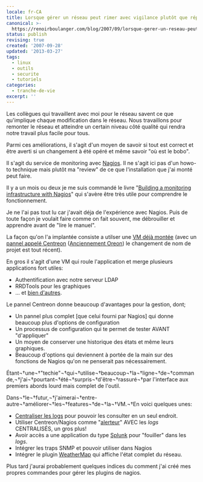 ```yaml
---
locale: fr-CA
title: Lorsque gérer un réseau peut rimer avec vigilance plutôt que réparation
canonical: >-
  https://renoirboulanger.com/blog/2007/09/lorsque-gerer-un-reseau-peut-rimer-avec-vigilance-plutot-que-reparation/
status: publish
revising: true
created: '2007-09-28'
updated: '2013-03-27'
tags:
  - linux
  - outils
  - securite
  - tutoriels
categories:
  - tranche-de-vie
excerpt: ''
---
```


Les collègues qui travaillent avec moi pour le réseau savent ce que qu'implique chaque modification dans le réseau. Nous travaillons pour remonter le réseau et atteindre un certain niveau côté qualité qui rendra notre travail plus facile pour tous.

Parmi ces améliorations, il s'agit d'un moyen de savoir si tout est correct et être averti si un changement à été opéré et même savoir "où est le bobo".

Il s'agit du service de monitoring avec <a href="http://www.nagios.org/" target="_blank">Nagios</a>. Il ne s'agit ici pas d'un howo-to technique mais plutôt ma "review" de ce que l'installation que j'ai monté peut faire.

<!--more-->

Il y a un mois ou deux je me suis commandé le livre "<a href="http://www.amazon.com/Building-Monitoring-Infrastructure-Nagios-Josephsen/dp/0132236931">Building a monitoring infrastructure with Nagios</a>" qui s'avère être très utile pour comprendre le fonctionnement.

Je ne l'ai pas tout lu car j'avait déja de l'expérience avec Nagios. Puis de toute façon je voulait faire comme on fait souvent, me débrouiller et apprendre avant de "lire le manuel".

La façon qu'on l'a implantée consiste a utilser une <a href="http://www.vmware.com/appliances/directory/1002" target="_blank">VM déjà montée</a> (avec un <a href="http://www.oreon-project.org/" target="_blank">pannel appelé Centreon</a> (<a href="http://www.oreon-project.org/Newsflash/Oreon-became-Centreon.html" target="_blank">Anciennement Oreon</a>) le changement de nom de projet est tout récent).

En gros il s'agit d'une VM qui roule l'application et merge plusieurs applications fort utiles:
<ul>
	<li> Authentification avec notre serveur LDAP</li>
	<li>RRDTools pour les graphiques</li>
	<li>... et <a href="http://wiki.oreon-project.org/index.php/Plugins#More_plugins">bien d'autres</a>.</li>
</ul>
Le pannel Centreon donne beaucoup d'avantages pour la gestion, dont;
<ul>
	<li> Un pannel plus complet [que celui fourni par Nagios] qui donne beaucoup plus d'options de configuration</li>
	<li>Un processus de configuration qui te permet de tester AVANT "d'appliquer"</li>
	<li>Un moyen de conserver une historique des états et même leurs graphiques.</li>
	<li>Beaucoup d'options qui deviennent à portée de la main sur des fonctions de Nagios qu'on ne penserait pas nécessairement.</li>
</ul>
Étant¬†une¬†"techie"¬†qui¬†utilise¬†beaucoup¬†la¬†ligne¬†de¬†commande,¬†j'ai¬†pourtant¬†été¬†surpris¬†d'être¬†rassuré¬†par l'interface aux premiers abords lourd mais complet de l'outil.

Dans¬†le¬†futur,¬†j'aimerai¬†entre-autre¬†améliorer¬†les¬†features¬†de¬†la¬†VM.¬†En voici quelques unes:
<ul>
	<li><a href="http://www.syslog.org/wiki/Main/CentralSyslogTip" target="_blank">Centraliser les logs</a> pour pouvoir les consulter en un seul endroit.</li>
	<li>Utiliser Centreon/Nagios comme "<a href="http://wiki.oreon-project.org/index.php/SyslogNG" target="_blank">alerteur</a>" AVEC les <em>logs</em> CENTRALISÉS, un gros plus!</li>
	<li>Avoir accès a une application du type <a href="http://www.splunk.com/" target="_blank">Splunk</a> pour "fouiller" dans les <em>logs</em>.</li>
	<li> Intégrer les traps SNMP et pouvoir utiliser dans Nagios</li>
	<li> Intégrer le plugin <a href="http://www.network-weathermap.com/node/49" target="_blank">WeatherMap</a> qui affiche l'état complet du réseau.</li>
</ul>
Plus tard j'aurai probablement quelques indices du comment j'ai créé mes propres commandes pour gérer les plugins de nagios.